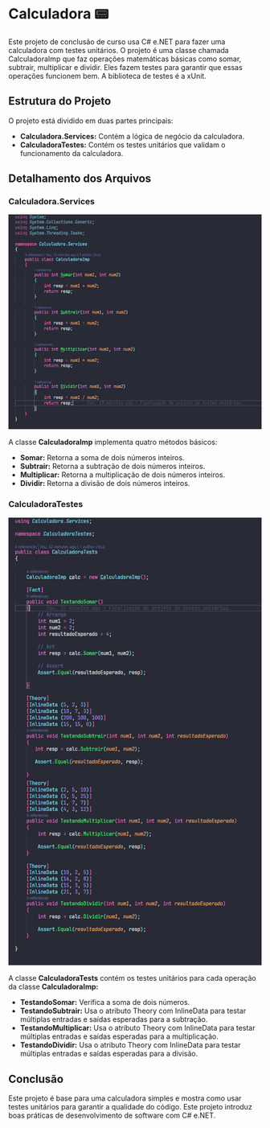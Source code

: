 # Calculadora 📟

Este projeto de conclusão de curso usa C# e.NET para fazer uma calculadora com testes unitários. O projeto é uma classe chamada CalculadoraImp que faz operações matemáticas básicas como somar, subtrair, multiplicar e dividir. Eles fazem testes para garantir que essas operações funcionem bem. A biblioteca de testes é a xUnit.

## Estrutura do Projeto

O projeto está dividido em duas partes principais:

- <b>Calculadora.Services:</b> Contém a lógica de negócio da calculadora.
- <b>CalculadoraTestes:</b> Contém os testes unitários que validam o funcionamento da calculadora.

## Detalhamento dos Arquivos

### <b>Calculadora.Services</b>

![Código da calculadora](Img/img1.PNG)

A classe <b>CalculadoraImp</b> implementa quatro métodos básicos:

- <b>Somar:</b> Retorna a soma de dois números inteiros.
- <b>Subtrair:</b> Retorna a subtração de dois números inteiros.
- <b>Multiplicar:</b> Retorna a multiplicação de dois números inteiros.
- <b>Dividir:</b> Retorna a divisão de dois números inteiros.

### <b>CalculadoraTestes</b>

![Codigo dos testes unitários](Img/img2.png)

A classe <b>CalculadoraTests</b> contém os testes unitários para cada operação da classe <b>CalculadoraImp:</b>

- <b>TestandoSomar:</b> Verifica a soma de dois números.
- <b>TestandoSubtrair:</b> Usa o atributo Theory com InlineData para testar múltiplas entradas e saídas esperadas para a subtração.
- <b>TestandoMultiplicar:</b> Usa o atributo Theory com InlineData para testar múltiplas entradas e saídas esperadas para a multiplicação.
- <b>TestandoDividir:</b> Usa o atributo Theory com InlineData para testar múltiplas entradas e saídas esperadas para a divisão.

## Conclusão

Este projeto é base para uma calculadora simples e mostra como usar testes unitários para garantir a qualidade do código. Este projeto introduz boas práticas de desenvolvimento de software com C# e.NET.
